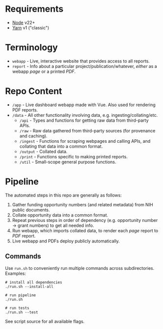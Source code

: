 # Requirements

- [Node](https://nodejs.org/) v22+
- [Yarn](https://classic.yarnpkg.com/) v1 ("classic")

# Terminology

- `webapp` - Live, interactive website that provides access to all reports.
- `report` - Info about a particular project/publication/whatever, _either_ as a webapp _page_ or a printed _PDF_.

# Repo Content

- `/app` - Live dashboard webapp made with Vue.
  Also used for rendering PDF reports.
- `/data` - All other functionality involving data, e.g. ingesting/collating/etc.
  - `/api` - Types and functions for getting raw data from third-party APIs.
  - `/raw` - Raw data gathered from third-party sources (for provenance and caching).
  - `/ingest` - Functions for scraping webpages and calling APIs, and collating that data into a common format.
  - `/output` - Collated data.
  - `/print` - Functions specific to making printed reports.
  - `/util` - Small-scope general purpose functions.

# Pipeline

The automated steps in this repo are generally as follows:

1. Gather funding opportunity numbers (and related metadata) from NIH public documents.
1. Collate opportunity data into a common format.
1. Repeat previous steps in order of dependency (e.g. opportunity number -> grant numbers) to get all needed info.
1. Run webapp, which imports collated data, to render each _page_ report to _PDF_ report.
1. Live webapp and PDFs deploy publicly automatically.

## Commands

Use `run.sh` to conveniently run multiple commands across subdirectories.
Examples:

```shell
# install all dependencies
./run.sh --install-all

# run pipeline
./run.sh

# run tests
./run.sh --test
```

See script source for all available flags.
